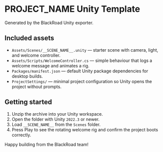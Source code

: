 # __PROJECT_NAME__ Unity Template

Generated by the BlackRoad Unity exporter.

## Included assets

- `Assets/Scenes/__SCENE_NAME__.unity` — starter scene with camera, light, and welcome controller.
- `Assets/Scripts/WelcomeController.cs` — simple behaviour that logs a welcome message and animates a rig.
- `Packages/manifest.json` — default Unity package dependencies for desktop builds.
- `ProjectSettings/` — minimal project configuration so Unity opens the project without prompts.

## Getting started

1. Unzip the archive into your Unity workspace.
2. Open the folder with Unity `2022.3` or newer.
3. Load `__SCENE_NAME__` from the `Scenes` folder.
4. Press Play to see the rotating welcome rig and confirm the project boots correctly.

Happy building from the BlackRoad team!
